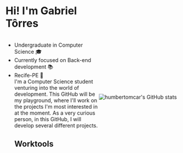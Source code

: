 <div style="display: grid; grid-template-columns: 1fr 1fr; align-items: center">
    <h1 style="grid-column: 1 / 2">Hi! I'm Gabriel Tôrres</h1>
    <ul style="grid-column: 1">
        <li>Undergraduate in Computer Science 🎓</li>
        <li>Currently focused on Back-end development 📚</li>
        <li>Recife-PE 📍</li>
        I'm a Computer Science student venturing into the world of development. This GitHub will be my playground, where I'll work on the projects I'm most interested in at the moment. As a very curious person, in this GitHub, I will develop several different projects.
      <h2 style="margin-bottom: 10px">Worktools</h2>
    </ul>
        <img alt="humbertomcar's GitHub stats" src="https://github-readme-stats.vercel.app/api?username=humbertomcar&theme=onedark" style="max-width: 300px; grid-column: 2">
</div>
